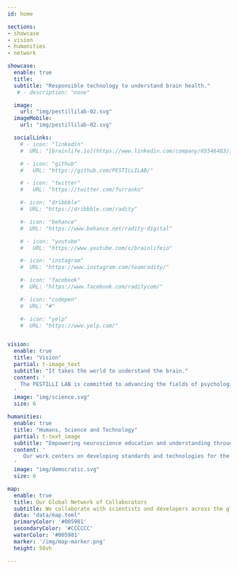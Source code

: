 ```yaml
---
id: home

sections:
- showcase
- vision
- humanities
- network

showcase:
  enable: true
  title:
  subtitle: "Responsible technology to understand brain health."
   # - description: "none"

  image:
    url: "img/pestillilab-02.svg"
  imageMobile:
    url: "img/pestillilab-02.svg"

  socialLinks:
    # - icon: "linkedin"
    #  URL: "[brainlife.io](https://www.linkedin.com/company/65546483/)"

    # - icon: "github"
    #   URL: "https://github.com/PESTILLILAB/"

    # - icon: "twitter"
    #   URL: "https://twitter.com/furranko"

    #- icon: "dribbble"
    #  URL: "https://dribbble.com/radity"

    #- icon: "behance"
    #  URL: "https://www.behance.net/radity-digital"

    # - icon: "youtube"
    #   URL: "https://www.youtube.com/c/brainlifeio"

    #- icon: "instagram"
    #  URL: "https://www.instagram.com/teamradity/"

    #- icon: "facebook"
    #  URL: "https://www.facebook.com/raditycom/"

    #- icon: "codepen"
    #  URL: "#"

    #- icon: "yelp"
    #  URL: "https://www.yelp.com/"


vision:
  enable: true
  title: "Vision"
  partial: t-image_text
  subtitle: "It takes the world to understand the brain."
  content: '
    The PESTILLI LAB is committed to advancing the fields of psychological and brain science by democratizing access to research, methods, data, and infrastructure. Our mission is to enhance societal well-being by expediting neuroscientific discovery and education through the integration of data science and the development of cutting-edge technologies.
  '
  image: "img/science.svg"
  size: 6

humanities:
  enable: true
  title: "Humans, Science and Technology"
  partial: t-text_image
  subtitle: "Empowering neuroscience education and understanding through innovative technology."
  content: '
     Our work centers on developing standards and technologies for the efficient management and processing of brain and health data. By streamlining the storage, processing, analysis, and sharing of data, we strive to advance scientific understanding and education.
  '
  image: "img/democratic.svg"
  size: 6

map:
  enable: true
  title: Our Global Network of Collaborators
  subtitle: We collaborate with scientists and developers across the globe to advance our shared mission.
  data: "data/map.toml"
  primaryColor: '#005981'
  secondaryColor: '#CCCCCC'
  waterColor: '#005981'
  marker: '/img/map-marker.png'
  height: 50vh

---
```

